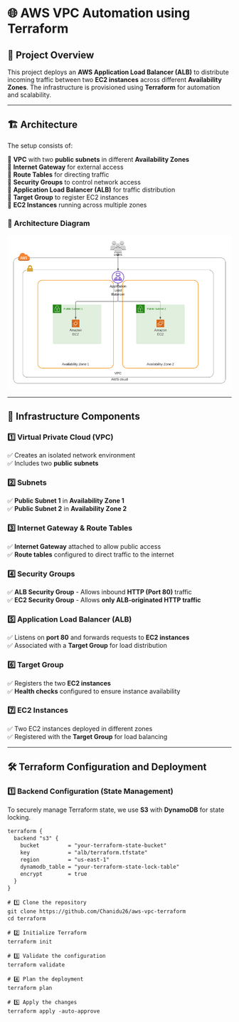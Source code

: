 # 🌐 AWS VPC Automation using Terraform

## 📌 Project Overview
This project deploys an **AWS Application Load Balancer (ALB)** to distribute incoming traffic between two **EC2 instances** across different **Availability Zones**. The infrastructure is provisioned using **Terraform** for automation and scalability.

---

## 🏗️ Architecture
The setup consists of:

🔹 **VPC** with two **public subnets** in different **Availability Zones**  
🔹 **Internet Gateway** for external access  
🔹 **Route Tables** for directing traffic  
🔹 **Security Groups** to control network access  
🔹 **Application Load Balancer (ALB)** for traffic distribution  
🔹 **Target Group** to register EC2 instances  
🔹 **EC2 Instances** running across multiple zones  

### 📌 Architecture Diagram  
![Design Architecture](https://raw.githubusercontent.com/Chanidu26/aws-vpc-terraform/refs/heads/main/figures/Design.jpg)

---

## 🚀 Infrastructure Components

### **1️⃣ Virtual Private Cloud (VPC)**
✅ Creates an isolated network environment  
✅ Includes two **public subnets**  

### **2️⃣ Subnets**
✅ **Public Subnet 1** in **Availability Zone 1**  
✅ **Public Subnet 2** in **Availability Zone 2**  

### **3️⃣ Internet Gateway & Route Tables**
✅ **Internet Gateway** attached to allow public access  
✅ **Route tables** configured to direct traffic to the internet  

### **4️⃣ Security Groups**
✅ **ALB Security Group** - Allows inbound **HTTP (Port 80)** traffic  
✅ **EC2 Security Group** - Allows **only ALB-originated HTTP traffic**  

### **5️⃣ Application Load Balancer (ALB)**
✅ Listens on **port 80** and forwards requests to **EC2 instances**  
✅ Associated with a **Target Group** for load distribution  

### **6️⃣ Target Group**
✅ Registers the two **EC2 instances**  
✅ **Health checks** configured to ensure instance availability  

### **7️⃣ EC2 Instances**
✅ Two EC2 instances deployed in different zones  
✅ Registered with the **Target Group** for load balancing  

---

## 🛠️ Terraform Configuration and Deployment

### **1️⃣ Backend Configuration (State Management)**
To securely manage Terraform state, we use **S3** with **DynamoDB** for state locking.

```hcl
terraform {
  backend "s3" {
    bucket         = "your-terraform-state-bucket"
    key            = "alb/terraform.tfstate"
    region         = "us-east-1"
    dynamodb_table = "your-terraform-state-lock-table"
    encrypt        = true
  }
}

# 1️⃣ Clone the repository
git clone https://github.com/Chanidu26/aws-vpc-terraform
cd terraform

# 2️⃣ Initialize Terraform
terraform init

# 3️⃣ Validate the configuration
terraform validate

# 4️⃣ Plan the deployment
terraform plan

# 5️⃣ Apply the changes
terraform apply -auto-approve


